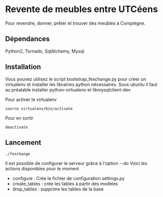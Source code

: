 Revente de meubles entre UTCéens
================================

Pour revendre, donner, prêter et trouver des meubles à Compiègne.

Dépendances
-----------

Python2, Tornado, SqlAlchemy, Mysql

Installation
------------

Vous pouvez utilisez le script bootstrap_fexchange.py pour créer un virtualenv et installer les librairies python nécessaires.
Sous ubuntu il faut au préalable installer python-virtualenv et libmysqlclient-dev

Pour activer le virtualenv
```
source virtualenv/bin/activate
```

Pour en sortir
```
deactivate
```

Lancement
---------

```
./fexchange
```

Il est possible de configurer le serveur grâce à l'option --do
Voici les actions disponibles pour le moment
 * configure : Crée le fichier de configuration settings.py
 * create_tables : crée les tables à partir des modèles
 * drop_tables : supprime les tables de la base
